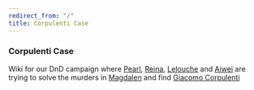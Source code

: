 ```yaml
---
redirect_from: "/"
title: Corpulenti Case
---
```


### Corpulenti Case

Wiki for our DnD campaign where [Pearl](Pearl), [Reina](Reina), [Lelouche](Lelouche) and [Aiwei](Aiwei) are trying to solve the murders in [Magdalen](Magdalen) and find [Giacomo Corpulenti](GiacomoCorpulenti)

